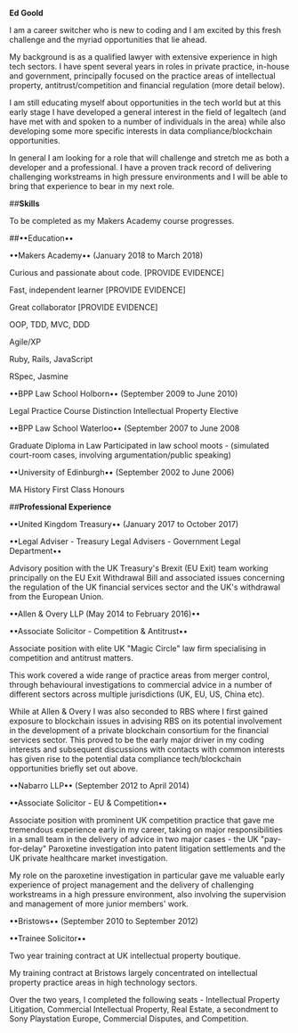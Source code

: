 **Ed Goold**

I am a career switcher who is new to coding and I am excited by this fresh challenge and the myriad opportunities that lie ahead.

My background is as a qualified lawyer with extensive experience in high tech sectors.  I have spent several years in roles in private practice, in-house and government, principally focused on the practice areas of intellectual property, antitrust/competition and financial regulation (more detail below).

I am still educating myself about opportunities in the tech world but at this early stage I have developed a general interest in the field of legaltech (and have met with and spoken to a number of individuals in the area) while also developing some more specific interests in data compliance/blockchain opportunities.

In general I am looking for a role that will challenge and stretch me as both a developer and a professional.  I have a proven track record of delivering challenging workstreams in high pressure environments and I will be able to bring that experience to bear in my next role.


##**Skills**

To be completed as my Makers Academy course progresses.


##••Education••

••Makers Academy•• (January 2018 to March 2018)

Curious and passionate about code. [PROVIDE EVIDENCE]

Fast, independent learner [PROVIDE EVIDENCE]

Great collaborator [PROVIDE EVIDENCE]

OOP, TDD, MVC, DDD

Agile/XP

Ruby, Rails, JavaScript

RSpec, Jasmine

••BPP Law School Holborn•• (September 2009 to June 2010)

Legal Practice Course
Distinction
Intellectual Property Elective

••BPP Law School Waterloo•• (September 2007 to June 2008

Graduate Diploma in Law
Participated in law school moots - (simulated court-room cases, involving argumentation/public speaking)

••University of Edinburgh•• (September 2002 to June 2006)

MA History
First Class Honours


##**Professional Experience**

••United Kingdom Treasury•• (January 2017 to October 2017)

••Legal Adviser - Treasury Legal Advisers - Government Legal Department••

Advisory position with the UK Treasury's Brexit (EU Exit) team working principally on the EU Exit Withdrawal Bill and associated issues concerning the regulation of the UK financial services sector and the UK's withdrawal from the European Union.

••Allen & Overy LLP (May 2014 to February 2016)••

••Associate Solicitor - Competition & Antitrust••

Associate position with elite UK "Magic Circle" law firm specialising in competition and antitrust matters.

This work covered a wide range of practice areas from merger control, through behavioural investigations to commercial advice in a number of different sectors across multiple jurisdictions (UK, EU, US, China etc).

While at Allen & Overy I was also seconded to RBS where I first gained exposure to blockchain issues in advising RBS on its potential involvement in the development of a private blockchain consortium for the financial services sector.  This proved to be the early major driver in my coding interests and subsequent discussions with contacts with common interests has given rise to the potential data compliance tech/blockchain opportunities briefly set out above.

••Nabarro LLP•• (September 2012 to April 2014)

••Associate Solicitor - EU & Competition••

Associate position with prominent UK competition practice that gave me tremendous experience early in my career, taking on major responsibilities in a small team in the delivery of advice in two major cases - the UK "pay-for-delay" Paroxetine investigation into patent litigation settlements and the UK private healthcare market investigation.

My role on the paroxetine investigation in particular gave me valuable early experience of project management and the delivery of challenging workstreams in a high pressure environment, also involving the supervision and management of more junior members' work.

••Bristows•• (September 2010 to September 2012)

••Trainee Solicitor••

Two year training contract at UK intellectual property boutique.

My training contract at Bristows largely concentrated on intellectual property practice areas in high technology sectors.

Over the two years, I completed the following seats - Intellectual Property Litigation, Commercial Intellectual Property, Real Estate, a secondment to Sony Playstation Europe, Commercial Disputes, and Competition.
